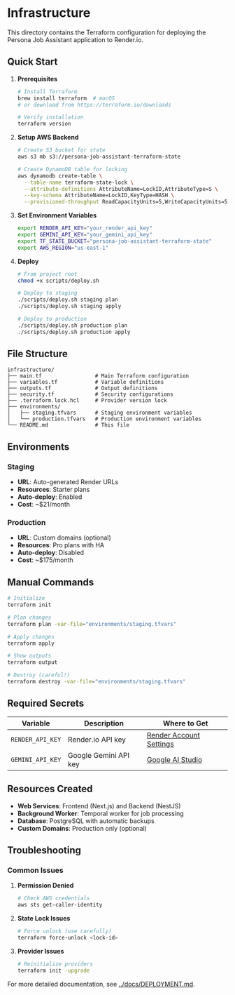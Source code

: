 # Infrastructure

This directory contains the Terraform configuration for deploying the Persona Job Assistant application to Render.io.

## Quick Start

1. **Prerequisites**
   ```bash
   # Install Terraform
   brew install terraform  # macOS
   # or download from https://terraform.io/downloads
   
   # Verify installation
   terraform version
   ```

2. **Setup AWS Backend**
   ```bash
   # Create S3 bucket for state
   aws s3 mb s3://persona-job-assistant-terraform-state
   
   # Create DynamoDB table for locking
   aws dynamodb create-table \
     --table-name terraform-state-lock \
     --attribute-definitions AttributeName=LockID,AttributeType=S \
     --key-schema AttributeName=LockID,KeyType=HASH \
     --provisioned-throughput ReadCapacityUnits=5,WriteCapacityUnits=5
   ```

3. **Set Environment Variables**
   ```bash
   export RENDER_API_KEY="your_render_api_key"
   export GEMINI_API_KEY="your_gemini_api_key"
   export TF_STATE_BUCKET="persona-job-assistant-terraform-state"
   export AWS_REGION="us-east-1"
   ```

4. **Deploy**
   ```bash
   # From project root
   chmod +x scripts/deploy.sh
   
   # Deploy to staging
   ./scripts/deploy.sh staging plan
   ./scripts/deploy.sh staging apply
   
   # Deploy to production
   ./scripts/deploy.sh production plan
   ./scripts/deploy.sh production apply
   ```

## File Structure

```
infrastructure/
├── main.tf                 # Main Terraform configuration
├── variables.tf            # Variable definitions
├── outputs.tf              # Output definitions
├── security.tf             # Security configurations
├── .terraform.lock.hcl     # Provider version lock
├── environments/
│   ├── staging.tfvars      # Staging environment variables
│   └── production.tfvars   # Production environment variables
└── README.md               # This file
```

## Environments

### Staging
- **URL**: Auto-generated Render URLs
- **Resources**: Starter plans
- **Auto-deploy**: Enabled
- **Cost**: ~$21/month

### Production
- **URL**: Custom domains (optional)
- **Resources**: Pro plans with HA
- **Auto-deploy**: Disabled
- **Cost**: ~$175/month

## Manual Commands

```bash
# Initialize
terraform init

# Plan changes
terraform plan -var-file="environments/staging.tfvars"

# Apply changes
terraform apply

# Show outputs
terraform output

# Destroy (careful!)
terraform destroy -var-file="environments/staging.tfvars"
```

## Required Secrets

| Variable | Description | Where to Get |
|----------|-------------|--------------|
| `RENDER_API_KEY` | Render.io API key | [Render Account Settings](https://dashboard.render.com/account) |
| `GEMINI_API_KEY` | Google Gemini API key | [Google AI Studio](https://makersuite.google.com/app/apikey) |

## Resources Created

- **Web Services**: Frontend (Next.js) and Backend (NestJS)
- **Background Worker**: Temporal worker for job processing
- **Database**: PostgreSQL with automatic backups
- **Custom Domains**: Production only (optional)

## Troubleshooting

### Common Issues

1. **Permission Denied**
   ```bash
   # Check AWS credentials
   aws sts get-caller-identity
   ```

2. **State Lock Issues**
   ```bash
   # Force unlock (use carefully)
   terraform force-unlock <lock-id>
   ```

3. **Provider Issues**
   ```bash
   # Reinitialize providers
   terraform init -upgrade
   ```

For more detailed documentation, see [../docs/DEPLOYMENT.md](../docs/DEPLOYMENT.md). 